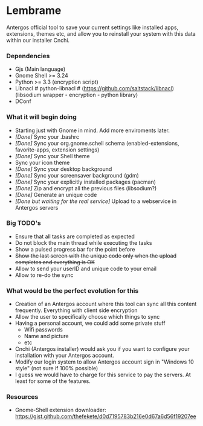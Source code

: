# Lembrame
Antergos official tool to save your current settings like installed apps, extensions, themes etc,
and allow you to reinstall your system with this data within our installer Cnchi.

### Dependencies

* Gjs (Main language)
* Gnome Shell >= 3.24
* Python >= 3.3 (encryption script)
* Libnacl # python-libnacl # (https://github.com/saltstack/libnacl) (libsodium wrapper - encryption - python library)
* DConf

### What it will begin doing

* Starting just with Gnome in mind. Add more enviroments later.
* *[Done]* Sync your .bashrc
* *[Done]* Sync your org.gnome.schell schema (enabled-extensions, favorite-apps, extension settings)
* *[Done]* Sync your Shell theme
* Sync your icon theme
* *[Done]* Sync your desktop background
* *[Done]* Sync your screensaver background (gdm)
* *[Done]* Sync your explicitly installed packages (pacman)
* *[Done]* Zip and encrypt all the previous files (libsodium?)
* *[Done]* Generate an unique code
* *[Done but waiting for the real service]* Upload to a webservice in Antergos servers

### Big TODO's
* Ensure that all tasks are completed as expected
* Do not block the main thread while executing the tasks
* Show a pulsed progress bar for the point before
* ~~Show the last screen with the unique code only when the upload completes and everything is OK~~
* Allow to send your userID and unique code to your email
* Allow to re-do the sync

### What would be the perfect evolution for this

* Creation of an Antergos account where this tool can sync all this content frequently. Everything with client side encryption
* Allow the user to specifically choose which things to sync
* Having a personal account, we could add some private stuff
	* Wifi passwords
	* Name and picture
	* etc
* Cnchi (Antergos installer) would ask you if you want to configure your installation with your Antergos account.
* Modify our login system to allow Antergos account sign in "Windows 10 style" (not sure if 100% possible)
* I guess we would have to charge for this service to pay the servers. At least for some of the features.

### Resources
* Gnome-Shell extension downloader: https://gist.github.com/thefekete/d0d7195783b216e0d67a6d56f19207ee
